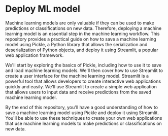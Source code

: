 # Deploy ML model

Machine learning models are only valuable if they can be used to make predictions or classifications on new data. Therefore, deploying a machine learning model is an essential step in the machine learning workflow. This repository provides a practical guide on how to save a machine learning model using Pickle, a Python library that allows the serialization and deserialization of Python objects, and deploy it using Streamlit, a popular web application framework.

We'll start by exploring the basics of Pickle, including how to use it to save and load machine learning models. We'll then cover how to use Streamlit to create a user interface for the machine learning model. Streamlit is a powerful tool that allows developers to create interactive web applications quickly and easily. We'll use Streamlit to create a simple web application that allows users to input data and receive predictions from the saved machine learning model.

By the end of this repository, you'll have a good understanding of how to save a machine learning model using Pickle and deploy it using Streamlit. You'll be able to use these techniques to create your own web applications that use machine learning models to make predictions or classifications on new data.